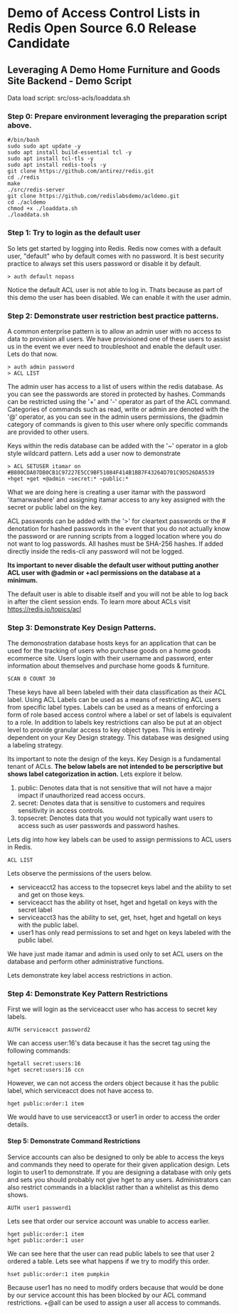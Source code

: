 # Demo of Access Control Lists in Redis Open Source 6.0 Release Candidate

## Leveraging A Demo Home Furniture and Goods Site Backend - Demo Script
Data load script: src/oss-acls/loaddata.sh
### Step 0: Prepare environment leveraging the preparation script above.

```shell
#/bin/bash
sudo sudo apt update -y
sudo apt install build-essential tcl -y
sudo apt install tcl-tls -y
sudo apt install redis-tools -y
git clone https://github.com/antirez/redis.git
cd ./redis
make
./src/redis-server
git clone https://github.com/redislabsdemo/acldemo.git
cd ./acldemo
chmod +x ./loaddata.sh
./loaddata.sh
```
### Step 1: Try to login as the default user

So lets get started by logging into Redis. Redis now comes with a default user, "default" who by default comes with no password. It is best security practice to always set this users password or disable it by default.

```shell
> auth default nopass 
```
Notice the default ACL user is not able to log in. Thats because as part of this demo the user has been disabled. We can enable it with the user admin.

### Step 2: Demonstrate user restriction best practice patterns. 

A common enterprise pattern is to allow an admin user with no access to data to provision all users. We have provisioned one of these users to assist us in the event we ever need to troubleshoot and enable the default user. Lets do that now.

```shell
> auth admin password
> ACL LIST
```
The admin user has access to a list of users within the redis database. As you can see the passwords are stored in protected by hashes. Commands can be restricted using the '+' and '-' operator as part of the ACL command. Categories of commands such as read, write or admin are denoted with the '@' operator, as you can see in the admin users permissions, the @admin category of commands is given to this user where only specific commands are provided to other users. 

Keys within the redis database can be added with the '~' operator in a glob style wildcard pattern. Lets add a user now to demonstrate


```shell
> ACL SETUSER itamar on #B800CDA07DB0CB1C97227E5CC9BF51084F414B1BB7F43264D701C9D526DA5539 +hget +get +@admin ~secret:* ~public:*
```
What we are doing here is creating a user itamar with the password 'itamarwashere' and assigning itamar access to any key assigned with the secret or public label on the key.

ACL passwords can be added with the '>' for cleartext passwords or the # denotation for hashed passwords in the event that you do not actually know the password or are running scripts from a logged location where you do not want to log passwords. All hashes must be SHA-256 hashes. If added directly inside the redis-cli any password will not be logged.

**Its important to never disable the default user without putting another ACL user with @admin or +acl permissions on the database at a minimum.**

The default user is able to disable itself and you will not be able to log back in after the client session ends. To learn more about ACLs visit https://redis.io/topics/acl

### Step 3: Demonstrate Key Design Patterns.

The demonostration database hosts keys for an application that can be used for the tracking of users who purchase goods on a home goods ecommerce site. Users login with their username and password, enter information about themselves and purchase home goods & furniture.

```shell
SCAN 0 COUNT 30
```

These keys have all been labeled with their data classification as their ACL label. Using ACL Labels can be used as a means of restricting ACL users from specific label types. Labels can be used as a means of enforcing a form of role based access control where a label or set of labels is equivalent to a role. In addition to labels key restrictions can also be put at an object level to provide granular access to key object types. This is entirely dependent on your Key Design strategy. This database was designed using a labeling strategy.


Its important to note the design of the keys. Key Design is a fundamental tenant of ACLs. **The below labels are not intended to be perscriptive but shows label categorization in action.** Lets explore it below.

1. public: Denotes data that is not sensitive that will not have a major impact if unauthorized read access occurs.
2. secret: Denotes data that is sensitive to customers and requires sensitivity in access controls. 
3. topsecret: Denotes data that you would not typically want users to access such as user passwords and password hashes.

Lets dig into how key labels can be used to assign permissions to ACL users in Redis.

```shell
ACL LIST
```

Lets observe the permissions of the users below. 

* serviceacct2 has access to the topsecret keys label and the ability to set and get on those keys.
* serviceacct has the ability ot hset, hget and hgetall on keys with the secret label
* serviceacct3 has the ability to set, get, hset, hget and hgetall on keys with the public label.
* user1 has only read permissions to set and hget on keys labeled with the public label.

We have just made itamar and admin is used only to set ACL users on the database and perform other administrative functions.

Lets demonstrate key label access restrictions in action.

### Step 4: Demonstrate Key Pattern Restrictions

First we will login as the serviceacct user who has access to secret key labels.

```shell
AUTH serviceacct password2
```
We can access user:16's data because it has the secret tag using the following commands:

```shell
hgetall secret:users:16
hget secret:users:16 ccn 
```
However, we can not access the orders object because it has the public label, which serviceacct does not have access to.

```shell
hget public:order:1 item
```

We would have to use serviceacct3 or user1 in order to access the order details.

#### Step 5: Demonstrate Command Restrictions

Service accounts can also be designed to only be able to access the keys and commands they need to operate for their given application design. Lets login to user1 to demonstrate. If you are designing a database with only gets and sets you should probably not give hget to any users. Administrators can also restrict commands in a blacklist rather than a whitelist as this demo shows.


```shell
AUTH user1 password1
```

Lets see that order our service account was unable to access earlier.

```shell
hget public:order:1 item
hget public:order:1 user
```

We can see here that the user can read public labels to see that user 2 ordered a table. Lets see what happens if we try to modify this order.

```shell
hset public:order:1 item pumpkin
```

Because user1 has no need to modify orders because that would be done by our service account this has been blocked by our ACL command restrictions. +@all can be used to assign a user all access to commands.
